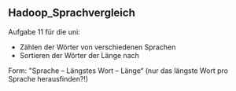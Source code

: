 ## Hadoop_Sprachvergleich

Aufgabe 11 für die uni:
- Zählen der Wörter von verschiedenen Sprachen
- Sortieren der Wörter der Länge nach

Form: "Sprache – Längstes Wort – Länge“
(nur das längste Wort pro Sprache herausfinden?!)